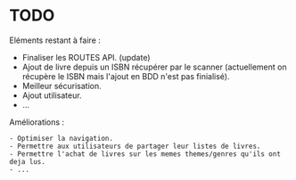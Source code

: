 # TODO

Eléments restant à faire :

  - Finaliser les ROUTES API. (update)
  - Ajout de livre depuis un ISBN récupérer par le scanner (actuellement on récupère le ISBN mais l'ajout en BDD n'est pas finialisé).
  - Meilleur sécurisation.
  - Ajout utilisateur.
  - ...
  
  Améliorations :
  
    - Optimiser la navigation.
    - Permettre aux utilisateurs de partager leur listes de livres.
    - Permettre l'achat de livres sur les memes themes/genres qu'ils ont deja lus.
    - ...
